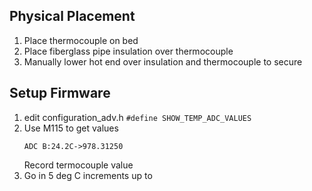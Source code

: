 

## Physical Placement

1. Place thermocouple on bed
2. Place fiberglass pipe insulation over thermocouple
3. Manually lower hot end over insulation and thermocouple to secure

## Setup Firmware
1. edit configuration_adv.h
    `#define SHOW_TEMP_ADC_VALUES`
2. Use M115 to get values
    ```
    ADC B:24.2C->978.31250
    ```
    Record termocouple value
3. Go in 5 deg C increments up to 
<!--stackedit_data:
eyJoaXN0b3J5IjpbLTMwNTUwNTczNywtMTMzMzExNjI3NV19
-->